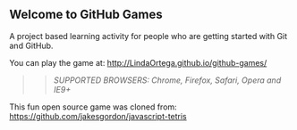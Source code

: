 ## Welcome to GitHub Games

A project based learning activity for people who are getting started with Git and GitHub.

You can play the game at: http://LindaOrtega.github.io/github-games/

>> _*SUPPORTED BROWSERS*: Chrome, Firefox, Safari, Opera and IE9+_

This fun open source game was cloned from: https://github.com/jakesgordon/javascript-tetris
